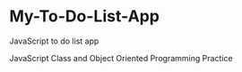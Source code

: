 # My-To-Do-List-App
JavaScript to do list app
<p>JavaScript Class and Object Oriented Programming Practice</p>
